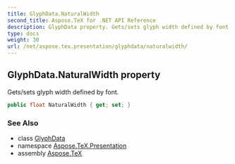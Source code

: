 ```yaml
---
title: GlyphData.NaturalWidth
second_title: Aspose.TeX for .NET API Reference
description: GlyphData property. Gets/sets glyph width defined by font
type: docs
weight: 30
url: /net/aspose.tex.presentation/glyphdata/naturalwidth/
---
```

## GlyphData.NaturalWidth property

Gets/sets glyph width defined by font.

```csharp
public float NaturalWidth { get; set; }
```

### See Also

* class [GlyphData](../)
* namespace [Aspose.TeX.Presentation](../../glyphdata/)
* assembly [Aspose.TeX](../../../)


